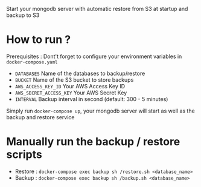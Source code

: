 Start your mongodb server with automatic restore from S3 at startup and backup to S3

# How to run ?

Prerequisites : Dont't forget to configure your environment variables in `docker-compose.yaml`
- `DATABASES` Name of the databases to backup/restore
- `BUCKET` Name of the S3 bucket to store backups
- `AWS_ACCESS_KEY_ID` Your AWS Access Key ID
- `AWS_SECRET_ACCESS_KEY` Your AWS Secret Key
- `INTERVAL` Backup interval in second (default: 300 - 5 minutes)

Simply run `docker-compose up`, your mongodb server will start as well as the backup and restore service

# Manually run the backup / restore scripts

- Restore : `docker-compose exec backup sh /restore.sh <database_name>`
- Backup : `docker-compose exec backup sh /backup.sh <database_name>`